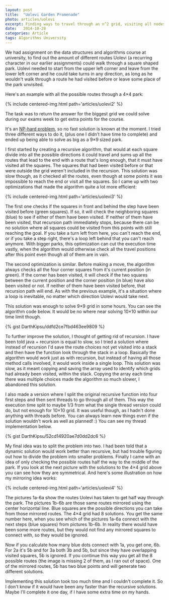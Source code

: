 ```yaml
---
layout: post
title:  "Uolevi Garden Promenade"
photo: articles/uolevi
excerpt: Finding ways to travel through an n^2 grid, visiting all nodes just once.
date:   2014-10-28
categories: Article
tags: Algorithms University
---
```

We had assignment on the data structures and algorithms course at university, to find out the amount of different routes Uolevi (a recurring character in our earlier assignments) could walk through a square shaped park. Uolevi needed to start from the upper left corner and leave from the lower left corner and he could take turns in any direction, as long as he wouldn't walk through a route he had visited before or leave some place of the park unvisited.

 Here's an example with all the possible routes through a 4×4 park:

 {% include centered-img.html path='articles/uolevi2' %}

 The task was to return the answer for the biggest grid we could solve during our exams week to get extra points for the course.

 It's an [NP-hard problem](//en.wikipedia.org/wiki/NP-hard), so no fast solution is known at the moment. I tried three different ways to do it, (plus one I didn’t have time to complete) and ended up being able to solve as big as a 9×9 sized park.

 I first started by creating a recursive algorithm, that would at each square divide into all the possible directions it could travel and sums up all the routes that lead to the end with a route that's long enough, that it must have visited all the squares. The squares that had been visited before or that were outside the grid weren't included in the recursion. This solution was slow though, as it checked all the routes, even though at some points it was impossible to reach the end or visit all the squares. So I came up with two optimizations that made the algorithm quite a lot more efficient:

 {% include centered-img.html path='articles/uolevi3' %}

 The first one checks if the squares in front and behind the step have been visited before (green squares). If so, it will check the neighboring squares (blue) to see if either of them have been visited. If neither of them have been visited, that recursion path immediately stops, because there can be no solution where all squares could be visited from this points with still reaching the goal. If you take a turn left from here, you can't reach the end, or if you take a step right, there's a loop left behind that you can't reach anymore. With bigger parks, this optimization can cut the execution time vastly, when the algorithm would otherwise check all the travel positions after this point even though all of them are in vain.

 The second optimization is similar. Before making a move, the algorithm always checks all the four corner squares from it's current position (in green). If the corner has been visited, it will check if the two squares between the current position and the corner position (in blue) have also been visited or not. If neither of them have been visited before, that recursion path will end. As with the previous example, it's a situation where a loop is inevitable, no matter which direction Uolevi would take next.

 This solution was enough to solve 9×9 grid in some hours. You can see the algorithm code below. It would be no where near solving 10×10 within our time limit though.

{% gist DarthKipsu/ddfd2ce7fbd463ee9809 %}

To further improve the solution, I thought of getting rid of recursion. I have been told java + recursion is equal to slow, so I tried a solution where instead of recursion I'd save the route choices not yet visited into a stack and then have the function look through the stack in a loop. Basically the algorithm would work just as with recursion, but instead of having all those method calls involved, it would work inside a single loop. This solution was slow, as it meant copying and saving the array used to identify which grids had already been visited, within the stack. Copying the array each time there was multiple choices made the algorithm so much slower, I abandoned this solution.

I also made a version where I split the original recursive function into four first steps and then sent threads to go through all of them. This way the execution time split to maybe 1/3 from what the single thread version could do, but not enough for 10×10 grid. It was useful though, as I hadn't done anything with threads before. You can always learn new things even if the solution wouldn't work as well as planned! :) You can see my thread implementation below.

{% gist DarthKipsu/52cd14920ae7d0dd2dc6 %}

My final idea was to split the problem into two. I had been told that a dynamic solution would work better than recursive, but had trouble figuring out how to divide the problem into smaller problems. Finally I came with an idea of only checking the possible routes half the way to the middle of the park. If you look at the next picture with the solutions to the 4×4 grid above you can see how they are symmetrical. And here's some illustration on how my mirroring idea works:

 {% include centered-img.html path='articles/uolevi4' %}

The pictures 1a-6a show the routes Uolevi has taken to get half way through the park. The pictures 1b-6b are those same routes mirrored using the center horizontal line. Blue squares are the possible directions you can take from those mirrored routes. The 4×4 grid had 8 solutions. You get the same number here, when you see which of the pictures 1a-6a connect with the next steps (blue squares) from pictures 1b-6b. In reality there would have been some more routes, but they would not find any mirrored squares to connect with, so they would be ignored.

Now if you calculate how many blue dots connect with 1a, you get one, 6b. For 2a it's 5b and for 3a both 3b and 5b, but since they have overlapping visited squares, 5b is ignored. If you continue this way you get all the 8 possible routes (the image is missing 2 of them, as I ran out of space). One of the mirrored routes, 5b has two blue points and will generate two different solutions.

Implementing this solution took too much time and I couldn't complete it. So I don't know if it would have been any faster than the recursive solutions. Maybe I'll complete it one day, if I have some extra time on my hands.
